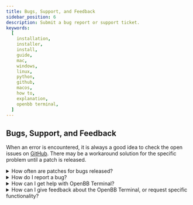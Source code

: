 ```yaml
---
title: Bugs, Support, and Feedback
sidebar_position: 6
description: Submit a bug report or support ticket.
keywords:
  [
    installation,
    installer,
    install,
    guide,
    mac,
    windows,
    linux,
    python,
    github,
    macos,
    how to,
    explanation,
    openbb terminal,
  ]
---
```

## Bugs, Support, and Feedback

When an error is encountered, it is always a good idea to check the open issues on [GitHub](https://github.com/OpenBB-finance/OpenBBTerminal/issues). There may be a workaround solution for the specific problem until a patch is released.

<details><summary>How often are patches for bugs released?</summary>

The installer versions are packaged approximately every two-weeks. Those working with a cloned GitHub version can checkout the Develop branch to get the latest fixes and releases before they are pushed to the main branch.

```console
git checkout develop
```

</details>

<details><summary>How do I report a bug?</summary>

First, search the open issues for another report. If one already exists, attach any relevant information and screenshots as a comment. If one does not exist, start one with this [link](https://github.com/OpenBB-finance/OpenBBTerminal/issues/new?assignees=&labels=type%3Abug&template=bug_report.md&title=%5BBug%5D)

</details>

<details><summary>How can I get help with OpenBB Terminal?</summary>

You can get help with OpenBB Terminal by joining our [Discord server](https://openbb.co/discord) or contact us in our support form [here](https://openbb.co/support).

</details>

<details><summary>How can I give feedback about the OpenBB Terminal, or request specific functionality?</summary>

Being an open source platform that wishes to tailor to the needs of any type of investor, we highly encourage anyone to share with us their experience and/or how we can further improve the OpenBB Terminal. This can be anything from a very small bug, a new feature, or the implementation of a highly advanced Machine Learning model.

You are able to directly send us information about a bug or a question/suggestion from inside the terminal by using the `support` command which is available everywhere in the terminal. Here you can select which command you want to report a bug on, ask a question or make a suggestion. After entering `support`, when you press `ENTER` (⏎), you are taken to the Support form which is automatically filled with your input. You are only required to include the type (e.g. bug, suggestion or question) and message in the form, although this can also be set directly from inside the terminal (see `support -h`).

Alternatively, you can contact us via the following routes:

- If you notice that a feature is missing inside the terminal, please fill in the [Request a Feature](https://openbb.co/request-a-feature) form.
- If you wish to report a bug, have a question/suggestion or anything else, please fill in the [Support](https://openbb.co/support) form.
- If you wish to speak to us directly, please contact us on [Discord](https://openbb.co/discord).

</details>
